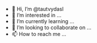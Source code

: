- 👋 Hi, I’m @tautvydasl
- 👀 I’m interested in ...
- 🌱 I’m currently learning ...
- 💞️ I’m looking to collaborate on ...
- 📫 How to reach me ...

<!---
tautvydasl/tautvydasl is a ✨ special ✨ repository because its `README.md` (this file) appears on your GitHub profile.
You can click the Preview link to take a look at your changes.
--->
